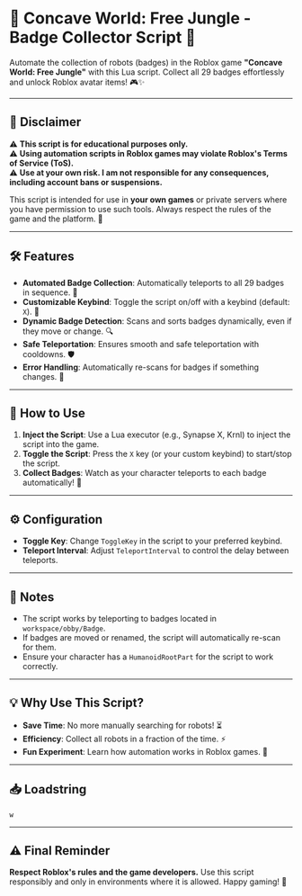 # 🚀 Concave World: Free Jungle - Badge Collector Script 🤖

Automate the collection of robots (badges) in the Roblox game **"Concave World: Free Jungle"** with this Lua script. Collect all 29 badges effortlessly and unlock Roblox avatar items! 🎮✨

---

## 📜 Disclaimer
⚠️ **This script is for educational purposes only.**  
⚠️ **Using automation scripts in Roblox games may violate Roblox's Terms of Service (ToS).**  
⚠️ **Use at your own risk. I am not responsible for any consequences, including account bans or suspensions.**  

This script is intended for use in **your own games** or private servers where you have permission to use such tools. Always respect the rules of the game and the platform. 🙏

---

## 🛠️ Features
- **Automated Badge Collection**: Automatically teleports to all 29 badges in sequence. 🔄
- **Customizable Keybind**: Toggle the script on/off with a keybind (default: `X`). 🎹
- **Dynamic Badge Detection**: Scans and sorts badges dynamically, even if they move or change. 🔍
- **Safe Teleportation**: Ensures smooth and safe teleportation with cooldowns. 🛡️
- **Error Handling**: Automatically re-scans for badges if something changes. 🚨

---

## 🚀 How to Use
1. **Inject the Script**: Use a Lua executor (e.g., Synapse X, Krnl) to inject the script into the game.
2. **Toggle the Script**: Press the `X` key (or your custom keybind) to start/stop the script.
3. **Collect Badges**: Watch as your character teleports to each badge automatically! 🤖

---

## ⚙️ Configuration
- **Toggle Key**: Change `ToggleKey` in the script to your preferred keybind.
- **Teleport Interval**: Adjust `TeleportInterval` to control the delay between teleports.

---

## 📝 Notes
- The script works by teleporting to badges located in `workspace/obby/Badge`.
- If badges are moved or renamed, the script will automatically re-scan for them.
- Ensure your character has a `HumanoidRootPart` for the script to work correctly.

---

## 💡 Why Use This Script?
- **Save Time**: No more manually searching for robots! ⏳
- **Efficiency**: Collect all robots in a fraction of the time. ⚡
- **Fun Experiment**: Learn how automation works in Roblox games. 🧠

---

## 📥 Loadstring
```w```


---

## ⚠️ Final Reminder
**Respect Roblox's rules and the game developers.** Use this script responsibly and only in environments where it is allowed. Happy gaming! 🎉
